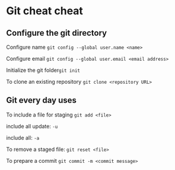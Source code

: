 # Git cheat cheat
## Configure the git directory

Configure name `git config --global user.name <name>`

Configure email `git config --global user.email <email address>`

Initialize the git folder`git init`

To clone an existing repository `git clone <repository URL>`

## Git every day uses
To include a file for staging `git add <file>`

include all update: `-u`

include all: `-a`     

To remove a staged file: `git reset <file>`

To prepare a commit `git commit -m <commit message>`
